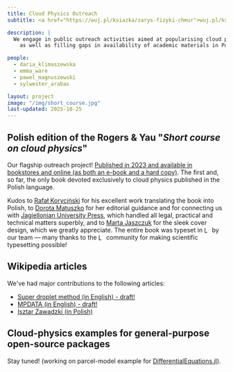 ```yaml
---
title: Cloud Physics Outreach
subtitle: <a href="https://wuj.pl/ksiazka/zarys-fizyki-chmur">wuj.pl/ksiazka/zarys-fizyki-chmur</a>

description: |
  We engage in public outreach activities aimed at popularising cloud physics,
    as well as filling gaps in availability of academic materials in Polish language.

people:
  - daria_klimaszewska
  - emma_ware
  - pawel_magnuszewski
  - sylwester_arabas

layout: project
image: "/img/short_course.jpg"
last-updated: 2025-10-25
---
```


## Polish edition of the Rogers & Yau "<em>Short course on cloud physics</em>"

Our flagship outreach project! 
<a href="https://wuj.pl/ksiazka/zarys-fizyki-chmur">Published in 2023 and available in bookstores and online (as both an e-book and a hard copy)</a>.
The first and, so far, the only book devoted exclusively to cloud physics published in the Polish language. 

Kudos to <a href="https://www.linkedin.com/in/rafal-korycinski-15116027/">Rafał Koryciński</a>
  for his excellent work translating the book into Polish,
  to <a href="https://matuszko.wordpress.com/">Dorota Matuszko</a> 
  for her editorial guidance and for connecting us with <a href="https://wuj.pl/">Jagiellonian University Press</a>,
  which handled all legal, practical and technical matters superbly, and to
  <a href="https://www.linkedin.com/in/marta-jaszczuk-8594b0178/">Marta Jaszczuk</a> for the sleek cover design, which we greatly appreciate.
The entire book was typeset in 
  <img src="https://upload.wikimedia.org/wikipedia/commons/9/92/LaTeX_logo.svg" alt="LaTeX logo" style="height: 1em; vertical-align: -0.2ex;">
  by our team — many thanks to the 
  <img src="https://upload.wikimedia.org/wikipedia/commons/9/92/LaTeX_logo.svg" alt="LaTeX logo" style="height: 1em; vertical-align: -0.2ex;">
  community for making scientific typesetting possible!

## Wikipedia articles

We've had major contributions to the following articles:
- <a href="https://en.wikipedia.org/wiki/Draft:Super_droplet_method">Super droplet method (in English) - draft!</a>
- <a href="https://en.wikipedia.org/wiki/Draft:MPDATA">MPDATA (in English) - draft!</a>
- <a href="https://pl.wikipedia.org/wiki/Isztar_Zawadzki">Isztar Zawadzki (in Polish)</a>

## Cloud-physics examples for general-purpose open-source packages

Stay tuned! (working on parcel-model example for <a href="https://docs.sciml.ai/">DifferentialEquations.jl</a>).
